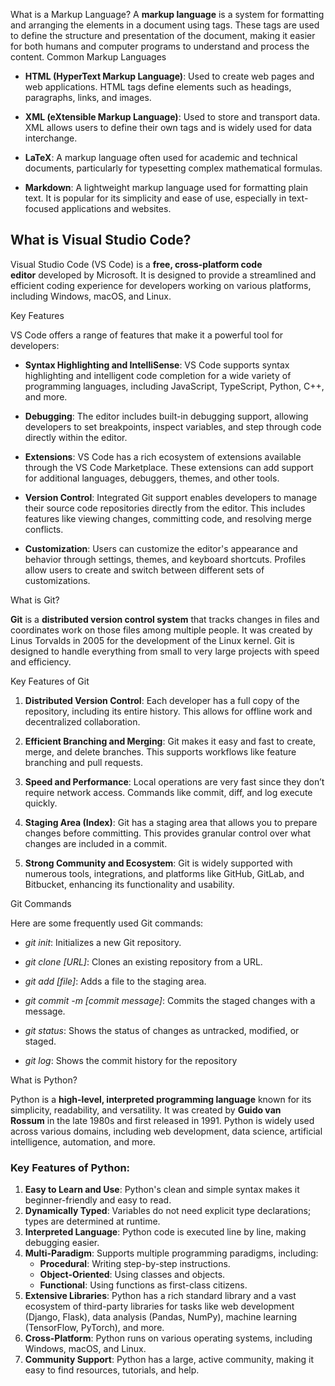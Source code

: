 What is a Markup Language?
A **markup language** is a system for formatting and arranging the elements in a document using tags. These tags are used to define the structure and presentation of the document, making it easier for both humans and computer programs to understand and process the content.
Common Markup Languages

- **HTML (HyperText Markup Language)**: Used to create web pages and web applications. HTML tags define elements such as headings, paragraphs, links, and images.
    
- **XML (eXtensible Markup Language)**: Used to store and transport data. XML allows users to define their own tags and is widely used for data interchange.
    
- **LaTeX**: A markup language often used for academic and technical documents, particularly for typesetting complex mathematical formulas.
    
- **Markdown**: A lightweight markup language used for formatting plain text. It is popular for its simplicity and ease of use, especially in text-focused applications and websites.

## What is Visual Studio Code?

Visual Studio Code (VS Code) is a **free, cross-platform code editor** developed by Microsoft. It is designed to provide a streamlined and efficient coding experience for developers working on various platforms, including Windows, macOS, and Linux.

Key Features

VS Code offers a range of features that make it a powerful tool for developers:

- **Syntax Highlighting and IntelliSense**: VS Code supports syntax highlighting and intelligent code completion for a wide variety of programming languages, including JavaScript, TypeScript, Python, C++, and more.
    
- **Debugging**: The editor includes built-in debugging support, allowing developers to set breakpoints, inspect variables, and step through code directly within the editor.
    
- **Extensions**: VS Code has a rich ecosystem of extensions available through the VS Code Marketplace. These extensions can add support for additional languages, debuggers, themes, and other tools.
    
- **Version Control**: Integrated Git support enables developers to manage their source code repositories directly from the editor. This includes features like viewing changes, committing code, and resolving merge conflicts.
    
- **Customization**: Users can customize the editor's appearance and behavior through settings, themes, and keyboard shortcuts. Profiles allow users to create and switch between different sets of customizations.

What is Git?

**Git** is a **distributed version control system** that tracks changes in files and coordinates work on those files among multiple people. It was created by Linus Torvalds in 2005 for the development of the Linux kernel. Git is designed to handle everything from small to very large projects with speed and efficiency.

Key Features of Git

1. **Distributed Version Control**: Each developer has a full copy of the repository, including its entire history. This allows for offline work and decentralized collaboration.
    
2. **Efficient Branching and Merging**: Git makes it easy and fast to create, merge, and delete branches. This supports workflows like feature branching and pull requests.
    
3. **Speed and Performance**: Local operations are very fast since they don’t require network access. Commands like commit, diff, and log execute quickly.
    
4. **Staging Area (Index)**: Git has a staging area that allows you to prepare changes before committing. This provides granular control over what changes are included in a commit.
    
5. **Strong Community and Ecosystem**: Git is widely supported with numerous tools, integrations, and platforms like GitHub, GitLab, and Bitbucket, enhancing its functionality and usability.
    

Git Commands

Here are some frequently used Git commands:

- _git init_: Initializes a new Git repository.
    
- _git clone [URL]_: Clones an existing repository from a URL.
    
- _git add [file]_: Adds a file to the staging area.
    
- _git commit -m [commit message]_: Commits the staged changes with a message.
    
- _git status_: Shows the status of changes as untracked, modified, or staged.
    
- _git log_: Shows the commit history for the repository

What is Python?

Python is a **high-level, interpreted programming language** known for its simplicity, readability, and versatility. It was created by **Guido van Rossum** in the late 1980s and first released in 1991. Python is widely used across various domains, including web development, data science, artificial intelligence, automation, and more.

### Key Features of Python:

1. **Easy to Learn and Use**: Python's clean and simple syntax makes it beginner-friendly and easy to read.
2. **Dynamically Typed**: Variables do not need explicit type declarations; types are determined at runtime.
3. **Interpreted Language**: Python code is executed line by line, making debugging easier.
4. **Multi-Paradigm**: Supports multiple programming paradigms, including:
    - **Procedural**: Writing step-by-step instructions.
    - **Object-Oriented**: Using classes and objects.
    - **Functional**: Using functions as first-class citizens.
5. **Extensive Libraries**: Python has a rich standard library and a vast ecosystem of third-party libraries for tasks like web development (Django, Flask), data analysis (Pandas, NumPy), machine learning (TensorFlow, PyTorch), and more.
6. **Cross-Platform**: Python runs on various operating systems, including Windows, macOS, and Linux.
7. **Community Support**: Python has a large, active community, making it easy to find resources, tutorials, and help.